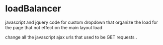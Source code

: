 # loadBalancer
javascript and jquery code for custom dropdown that organize the load for the page that not effect on the main layout load 

change all the javascript ajax urls that used to be GET requests . 

